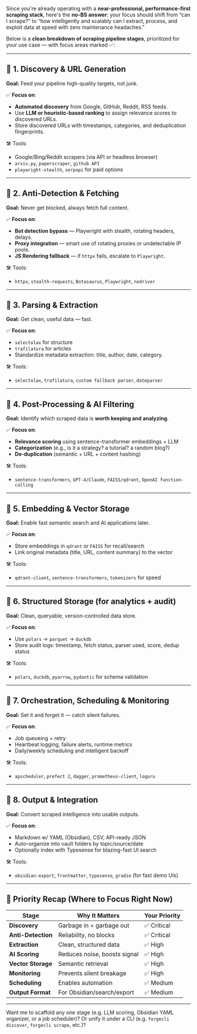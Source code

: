 Since you're already operating with a **near-professional, performance-first scraping stack**, here's the **no-BS answer**: your focus should shift from “can I scrape?” to “how intelligently and scalably can I extract, process, and exploit data at speed with zero maintenance headaches.”

Below is a **clean breakdown of scraping pipeline stages**, prioritized for your use case — with focus areas marked ✅:

---

## 🔷 1. **Discovery & URL Generation**

**Goal:** Feed your pipeline high-quality targets, not junk.

✅ **Focus on**:

* **Automated discovery** from Google, GitHub, Reddit, RSS feeds.
* Use **LLM or heuristic-based ranking** to assign relevance scores to discovered URLs.
* Store discovered URLs with timestamps, categories, and deduplication fingerprints.

🛠️ Tools:

* Google/Bing/Reddit scrapers (via API or headless browser)
* `arxiv.py`, `paperscraper`, `github API`
* `playwright-stealth`, `serpapi` for paid options

---

## 🔶 2. **Anti-Detection & Fetching**

**Goal:** Never get blocked, always fetch full content.

✅ **Focus on**:

* **Bot detection bypass** — Playwright with stealth, rotating headers, delays.
* **Proxy integration** — smart use of rotating proxies or undetectable IP pools.
* **JS Rendering fallback** — if `httpx` fails, escalate to `Playwright`.

🛠️ Tools:

* `httpx`, `stealth-requests`, `Botasaurus`, `Playwright`, `nodriver`

---

## 🔷 3. **Parsing & Extraction**

**Goal:** Get clean, useful data — fast.

✅ **Focus on**:

* `selectolax` for structure
* `trafilatura` for articles
* Standardize metadata extraction: title, author, date, category.

🛠️ Tools:

* `selectolax`, `trafilatura`, `custom fallback parser`, `dateparser`

---

## 🔶 4. **Post-Processing & AI Filtering**

**Goal:** Identify which scraped data is **worth keeping and analyzing**.

✅ **Focus on**:

* **Relevance scoring** using sentence-transformer embeddings + LLM
* **Categorization** (e.g., is it a strategy? a tutorial? a random blog?)
* **De-duplication** (semantic + URL + content hashing)

🛠️ Tools:

* `sentence-transformers`, `GPT-4/Claude`, `FAISS/qdrant`, `OpenAI function-calling`

---

## 🔷 5. **Embedding & Vector Storage**

**Goal:** Enable fast semantic search and AI applications later.

✅ **Focus on**:

* Store embeddings in `qdrant` or `FAISS` for recall/search
* Link original metadata (title, URL, content summary) to the vector

🛠️ Tools:

* `qdrant-client`, `sentence-transformers`, `tokenizers` for speed

---

## 🔶 6. **Structured Storage (for analytics + audit)**

**Goal:** Clean, queryable, version-controlled data store.

✅ **Focus on**:

* Use `polars` → `parquet` → `duckdb`
* Store audit logs: timestamp, fetch status, parser used, score, dedup status

🛠️ Tools:

* `polars`, `duckdb`, `pyarrow`, `pydantic` for schema validation

---

## 🔷 7. **Orchestration, Scheduling & Monitoring**

**Goal:** Set it and forget it — catch silent failures.

✅ **Focus on**:

* Job queueing + retry
* Heartbeat logging, failure alerts, runtime metrics
* Daily/weekly scheduling and intelligent backoff

🛠️ Tools:

* `apscheduler`, `prefect 2`, `dagger`, `prometheus-client`, `loguru`

---

## 🔶 8. **Output & Integration**

**Goal:** Convert scraped intelligence into usable outputs.

✅ **Focus on**:

* Markdown w/ YAML (Obsidian), CSV, API-ready JSON
* Auto-organize into vault folders by topic/source/date
* Optionally index with Typesense for blazing-fast UI search

🛠️ Tools:

* `obsidian-export`, `frontmatter`, `typesense`, `gradio` (for fast demo UIs)

---

## 🧠 Priority Recap (Where to Focus Right Now)

| Stage              | Why It Matters               | Your Priority |
| ------------------ | ---------------------------- | ------------- |
| **Discovery**      | Garbage in = garbage out     | ✅ Critical    |
| **Anti-Detection** | Reliability, no blocks       | ✅ Critical    |
| **Extraction**     | Clean, structured data       | ✅ High        |
| **AI Scoring**     | Reduces noise, boosts signal | ✅ High        |
| **Vector Storage** | Semantic retrieval           | ✅ High        |
| **Monitoring**     | Prevents silent breakage     | ✅ High        |
| **Scheduling**     | Enables automation           | ✅ Medium      |
| **Output Format**  | For Obsidian/search/export   | ✅ Medium      |

---

Want me to scaffold any one stage (e.g. LLM scoring, Obsidian YAML organizer, or a job scheduler)? Or unify it under a CLI (e.g. `forgecli discover`, `forgecli scrape`, etc.)?
